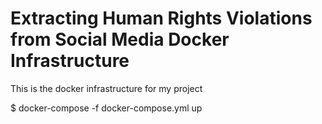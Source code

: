 # Extracting Human Rights Violations from Social Media Docker Infrastructure
This is the docker infrastructure for my project

$ docker-compose -f docker-compose.yml up